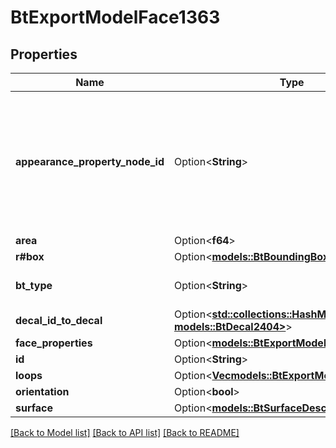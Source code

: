 # BtExportModelFace1363

## Properties

Name | Type | Description | Notes
------------ | ------------- | ------------- | -------------
**appearance_property_node_id** | Option<**String**> | Identifies the application of the appearance. Faces that share a value were assigned an appearance together. | [optional]
**area** | Option<**f64**> |  | [optional]
**r#box** | Option<[**models::BtBoundingBox1052**](BTBoundingBox-1052.md)> |  | [optional]
**bt_type** | Option<**String**> | Type of JSON object. | [optional]
**decal_id_to_decal** | Option<[**std::collections::HashMap<String, models::BtDecal2404>**](BTDecal-2404.md)> |  | [optional]
**face_properties** | Option<[**models::BtExportModelProperties3216**](BTExportModelProperties-3216.md)> |  | [optional]
**id** | Option<**String**> |  | [optional]
**loops** | Option<[**Vec<models::BtExportModelLoop1182>**](BTExportModelLoop-1182.md)> |  | [optional]
**orientation** | Option<**bool**> |  | [optional]
**surface** | Option<[**models::BtSurfaceDescription1564**](BTSurfaceDescription-1564.md)> |  | [optional]

[[Back to Model list]](../README.md#documentation-for-models) [[Back to API list]](../README.md#documentation-for-api-endpoints) [[Back to README]](../README.md)


